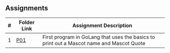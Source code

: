 ## Assignments

|   #   | Folder Link | Assignment Description |
| :---: | ----------- | ---------------------- |
|   1   | [P01](https://github.com/ZZaner67/CMPS-4143/tree/main/Assignments/P01)      | First program in GoLang that uses the basics to print out a Mascot name and Mascot Quote          |
